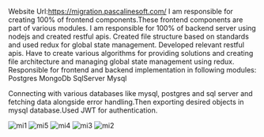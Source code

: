 Website Url:https://migration.pascalinesoft.com/
I am responsible for creating 100% of frontend components.These frontend components are part of various modules.
I am responsible for 100% of backend server using nodejs and created restful apis.
Created file structure based on standards and used redux for global state management.
Developed relevant restful apis.
Have to create various algorithms for providing solutions and creating file architecture and managing global state management using redux. 
Responsible for frontend and backend implementation in following modules:
Postgres
MongoDb
SqlServer
Mysql

Connecting with various databases like mysql, postgres and sql server and fetching data alongside error handling.Then exporting desired objects in mysql database.Used JWT for authentication.

![mi1](https://github.com/Saad276/Database-migration-tool/assets/96050684/884b53a3-76ce-4203-982b-36f2e156ac1d)
![mi5](https://github.com/Saad276/Database-migration-tool/assets/96050684/0be2d7bb-2ef4-4bee-91d5-3e22819cf9cc)
![mi4](https://github.com/Saad276/Database-migration-tool/assets/96050684/0e5d704b-5d71-4e63-8c31-ab4d3821780c)
![mi3](https://github.com/Saad276/Database-migration-tool/assets/96050684/e9c3c8be-90fd-40c8-b30e-86cd9081e550)
![mi2](https://github.com/Saad276/Database-migration-tool/assets/96050684/ef9cff09-5453-4505-8ffa-650d3b00d86c)
